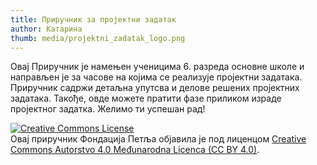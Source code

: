 ```yaml
---
title: Приручник за пројектни задатак
author: Катарина
thumb: media/projektni_zadatak_logo.png
---
```


Овај Приручник је намењен ученицима 6. разреда основне школе и направљен је за часове на којима се реализује пројектни задатака. Приручник садржи детаљна упутсва и делове решених пројектних задатака. Такође, овде можете пратити фазе приликом израде пројектног задатка. Желимо ти успешан рад!

<p>
<a rel="license" href="https://creativecommons.org/licenses/by/4.0/deed.sr_LATN">
<img alt="Creative Commons License" style="border-width:0" src="https://i.creativecommons.org/l/by/4.0/88x31.png" /></a>
<br />Овај приручник Фондација Петља објавила je под лиценцом <a rel="license" href="https://creativecommons.org/licenses/by/4.0/deed.sr_LATN">Creative Commons Autorstvo 4.0 Međunarodna Licenca (CC BY 4.0)</a>.
</p> 


